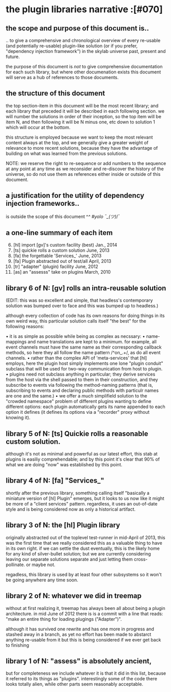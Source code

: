 # the plugin libraries narrative :[#070]

## the scope and purpose of this document is..

.. to give a comprehensive and chronological overview of every re-usable (and
potentially re-usable) plugin-like solution (or if you prefer, "dependency
injection framework") in the skylab universe past, present and future.

the purpose of this document is *not* to give comprehensive documentation for
each such library, but where other documenation exists this document will
serve as a hub of references to those documents.


## the structure of this document

the top section-item in this document will be the most recent library; and
each library that preceded it will be described in each following section. we
will number the solutions in order of their inception, so the top item will
be item N, and then following it will be N minus one, etc down to solution 1
which will occur at the bottom.

this structure is employed because we want to keep the most relevant content
always at the top, and we generally give a greater weight of relevance to
more recent solutions, because they have the advantage of building on what
was learned from the previous solutions.

NOTE: we reserve the right to re-sequence or add numbers to the sequence at
any point at any time as we reconsider and re-discover the history of the
universe, so do not use them as references either inside or outside of this
document.



## a justification for the utility of dependency injection frameworks..

is outside the scope of this document ^_^ #yolo ¯\_(ツ)_/¯



## a one-line summary of each item

 6. [hl] import [gv]'s custom facility (best)   Jan.,  2014
 5. [ts] quickie rolls a custom solution        June,  2013
 4. [fa] the forgettable 'Services_'            June,  2013
 3. [fa] Plugin abstracted out of test/all      April, 2013
 2. [tr] "adapter" (plugin) facility            June,  2012
 1. [as] an "assesss" take on plugins           March, 2010



## library 6 of N: [gv] rolls an intra-reusable solution

(EDIT: this was so excellent and simple, that headless's contemporary solution
was bumped over to face and this was bumped up to headless.)

although every collection of code has its own reasons for doing things in its
own weird way, this particular solution calls itself "the best" for the
following reasons:

  • it is as simple as possible while being as complex as necssary:
  • name-mappings and name translations are kept to a minimum.
    for example, all event channels must have the same name as their
     corresponding callback methods, so here they all follow the name pattern
     /^on_.+/, as do all event channels.
  • rather than the complex API of 'meta-services' that [hl] employs, here
    the plugin host simply implements one lone "plugin conduit" subclass
    that will be used for two-way communication from host to plugin.
  • plugins need not subclass anything in particular; they derive services
    from the host via the shell passed to them in their construction, and
    they subscribe to events via following the method-naming patterns
    (that is, subscribing to events and declaring public methods with
    particulr names are one and the same.)
  • we offer a *much* simplifield solution to the "crowded namespace"
    problem of different plugins wanting to define different options: each
    plugin automatically gets its name appended to each option it defines
    (it defines its options via a "recorder" proxy without knowing it).



## library 5 of N: [ts] Quickie rolls a reasonable custom solution.

although it's not as minimal and powerful as our latest effort, this stab
at plugins is easiliy comprehendable; and by this point it's clear that 90%
of what we are doing "now" was established by this point.



## library 4 of N: [fa] "Services_"

shortly after the previous library, something calling itself "basically
a miniature version of [hl] Plugin" emerges, but it looks to us now like
it might be more of a "client services" pattern. regardless, it uses an
out-of-date style and is being considered now as only a historical artifact.



## library 3 of N: the [hl] Plugin library

originally abstracted out of the toplevel test-runner in mid-April of 2013,
this was the first time that we really considered this as a valuable thing
to have in its own right. if we can settle the dust eventually, this is the
likely home for any kind of silver-bullet solution; but we are currently
considering leaving our separate solutions separate and just letting them
cross-pollinate. or maybe not.

regadless, this library is used by at least four other subsystems so it
won't be going anywhere any time soon.



## library 2 of N: whatever we did in treemap

without at first realizing it, treemap has always been all about being a
plugin architecture. in mid June of 2012 there is is a commit with a line
that reads: "make an entire thing for loading plugings ("Adapter")".

although it has survived one rewrite and has one more in progress and stashed
away in a branch, as yet no effort has been made to abstarct anything
re-usable from it but this is being considered if we ever get back to finishing



## library 1 of N: "assess" is absolutely ancient,

but for completeness we include whatever it is that it did in this list,
because it referred to its things as "plugins". interestingly some of the code
there looks totally alien, while other parts seem reasonably acceptable.

